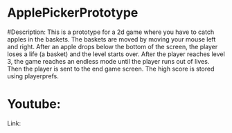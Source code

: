 # ApplePickerPrototype

#Description:
This is a prototype for a 2d game where you have to catch apples in the baskets. The baskets are moved by moving your mouse left and right. After an apple drops below the bottom of the screen, the player loses a life (a basket) and the level starts over. After the player reaches level 3, the game reaches an endless mode until the player runs out of lives. Then the player is sent to the end game screen. The high score is stored using playerprefs.

# Youtube:
Link: 
